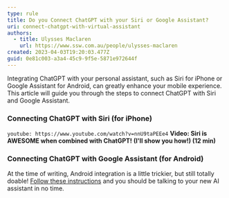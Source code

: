 ```yaml
---
type: rule
title: Do you Connect ChatGPT with your Siri or Google Assistant?
uri: connect-chatgpt-with-virtual-assistant
authors:
  - title: Ulysses Maclaren
    url: https://www.ssw.com.au/people/ulysses-maclaren
created: 2023-04-03T19:20:03.477Z
guid: 0e81c003-a3a4-45c9-9f5e-5871e972644f
---
```

Integrating ChatGPT with your personal assistant, such as Siri for iPhone or Google Assistant for Android, can greatly enhance your mobile experience. This article will guide you through the steps to connect ChatGPT with Siri and Google Assistant.

<!--endintro-->

### Connecting ChatGPT with Siri (for iPhone)

`youtube: https://www.youtube.com/watch?v=nnU9taPEEe4`
**Video: Siri is AWESOME when combined with ChatGPT! (I'll show you how!) (12 min)**

### Connecting ChatGPT with Google Assistant (for Android)
At the time of writing, Android integration is a little trickier, but still totally doable!
[Follow these instructions](https://www.howtogeek.com/882019/how-to-use-chatgpt-like-google-assistant-on-android/) and you should be talking to your new AI assistant in no time.